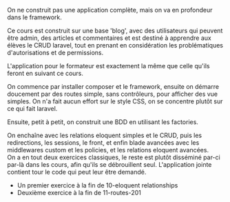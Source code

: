On ne construit pas une application complète, mais on va en profondeur dans le framework.

Ce cours est construit sur une base 'blog', avec des utilisateurs qui peuvent être admin, des articles et commentaires 
et est destiné à apprendre aux élèves le CRUD laravel, tout en prenant en considération les problématiques d'autorisations et de permissions.  

L'application pour le formateur est exactement la même que celle qu'ils feront en suivant ce cours. 

On commence par installer composer et le framework, ensuite on démarre doucement par des routes simple, sans contrôleurs, pour afficher des vue simples.
On n'a fait aucun effort sur le style CSS, on se concentre plutôt sur ce qui fait laravel.


Ensuite, petit à petit, on construit une BDD en utilisant les factories.

On enchaîne avec les relations eloquent simples et le CRUD, puis les redirections, les sessions, le front, et enfin blade avancées avec les middlewares custom et les policies, et les relations eloquent avancées.  
On a en tout deux exercices classiques, le reste est plutôt disséminé par-ci par-là dans les cours, afin qu'ils se débrouillent seul. L'application jointe contient tour le code qui peut leur être demandé.

- Un premier exercice à la fin de 10-eloquent relationships
- Deuxième exercice à la fin de 11-routes-201
